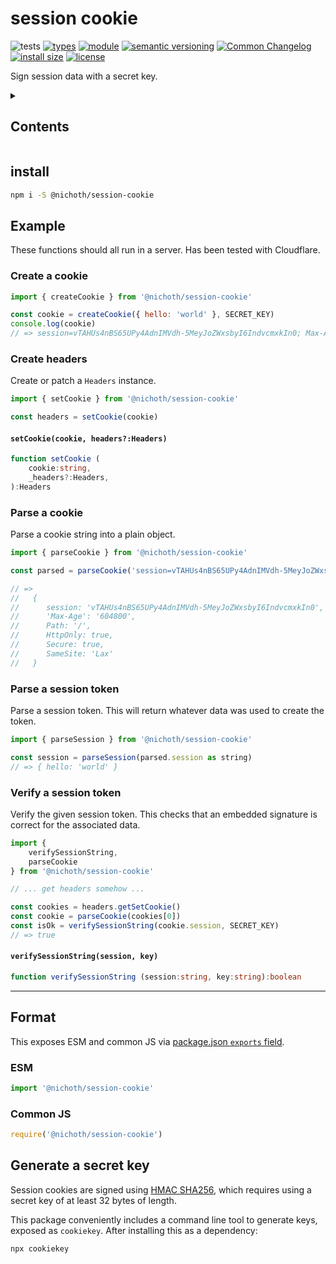 # session cookie
![tests](https://github.com/nichoth/session-cookie/actions/workflows/nodejs.yml/badge.svg)
[![types](https://img.shields.io/npm/types/@nichoth/session-cookie?style=flat-square)](README.md)
[![module](https://img.shields.io/badge/module-ESM%2FCJS-blue?style=flat-square)](README.md)
[![semantic versioning](https://img.shields.io/badge/semver-2.0.0-blue?logo=semver&style=flat-square)](https://semver.org/)
[![Common Changelog](https://nichoth.github.io/badge/common-changelog.svg)](./CHANGELOG.md)
[![install size](https://flat.badgen.net/packagephobia/install/@nichoth/session-cookie)](https://packagephobia.com/result?p=@nichoth/session-cookie)
[![license](https://img.shields.io/badge/license-MIT-brightgreen.svg?style=flat-square)](LICENSE)

Sign session data with a secret key.

<details><summary><h2>Contents</h2></summary>

<!-- toc -->

- [install](#install)
- [Example](#example)
  * [Create a cookie](#create-a-cookie)
  * [Create headers](#create-headers)
  * [Parse a cookie](#parse-a-cookie)
  * [Parse a session token](#parse-a-session-token)
  * [Verify a session token](#verify-a-session-token)
- [Format](#format)
  * [ESM](#esm)
  * [Common JS](#common-js)
- [Generate a secret key](#generate-a-secret-key)

<!-- tocstop -->

</details>

## install

```sh
npm i -S @nichoth/session-cookie
```

## Example
These functions should all run in a server. Has been tested with Cloudflare.

### Create a cookie
```js
import { createCookie } from '@nichoth/session-cookie'

const cookie = createCookie({ hello: 'world' }, SECRET_KEY)
console.log(cookie)
// => session=vTAHUs4nBS65UPy4AdnIMVdh-5MeyJoZWxsbyI6IndvcmxkIn0; Max-Age=604800; Path=/; HttpOnly; Secure; SameSite=Lax
```

### Create headers
Create or patch a `Headers` instance.

```js
import { setCookie } from '@nichoth/session-cookie'

const headers = setCookie(cookie)
```

#### `setCookie(cookie, headers?:Headers)`

```ts
function setCookie (
    cookie:string,
    _headers?:Headers,
):Headers
```

### Parse a cookie
Parse a cookie string into a plain object.

```js
import { parseCookie } from '@nichoth/session-cookie'

const parsed = parseCookie('session=vTAHUs4nBS65UPy4AdnIMVdh-5MeyJoZWxsbyI6IndvcmxkIn0; Max-Age=604800; Path=/; HttpOnly; Secure; SameSite=Lax')

// =>
//   {
//      session: 'vTAHUs4nBS65UPy4AdnIMVdh-5MeyJoZWxsbyI6IndvcmxkIn0',
//      'Max-Age': '604800',
//      Path: '/',
//      HttpOnly: true,
//      Secure: true,
//      SameSite: 'Lax'
//   }
```

### Parse a session token
Parse a session token. This will return whatever data was used to create the token.

```js
import { parseSession } from '@nichoth/session-cookie'

const session = parseSession(parsed.session as string)
// => { hello: 'world' }
```

### Verify a session token
Verify the given session token. This checks that an embedded signature is correct for the associated data.

```js
import {
    verifySessionString,
    parseCookie
} from '@nichoth/session-cookie'

// ... get headers somehow ...

const cookies = headers.getSetCookie()
const cookie = parseCookie(cookies[0])
const isOk = verifySessionString(cookie.session, SECRET_KEY)
// => true
```

#### `verifySessionString(session, key)`

```ts
function verifySessionString (session:string, key:string):boolean
```

------------------------------------------------------------------------

## Format

This exposes ESM and common JS via [package.json `exports` field](https://nodejs.org/api/packages.html#exports).

### ESM
```js
import '@nichoth/session-cookie'
```

### Common JS
```js
require('@nichoth/session-cookie')
```

## Generate a secret key
Session cookies are signed using [HMAC SHA256](https://en.wikipedia.org/wiki/HMAC), which requires using a secret key of at least 32 bytes of length.

This package conveniently includes a command line tool to generate keys, exposed as `cookiekey`. After installing this as a dependency:

```sh
npx cookiekey
```
